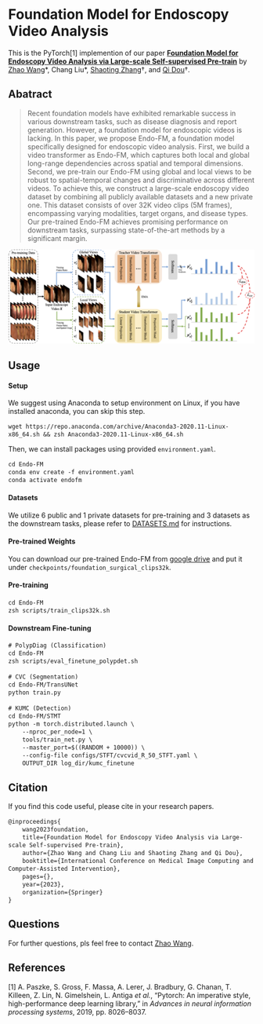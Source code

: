 # Foundation Model for Endoscopy Video Analysis

This is the PyTorch[1] implemention of our paper [**Foundation Model for Endoscopy Video Analysis via Large-scale Self-supervised Pre-train**](https://openreview.net/forum?id=WHA8009laxu)
by [Zhao Wang](https://kyfafyd.wang)\*, Chang Liu\*, [Shaoting Zhang](http://www.qingyuan.sjtu.edu.cn/a/Shaoting-Zhang.html)†, and [Qi Dou](http://www.cse.cuhk.edu.hk/~qdou)†.

## Abatract

> Recent foundation models have exhibited remarkable success in various downstream tasks, such as disease diagnosis and report generation. However, a foundation model for endoscopic videos is lacking. In this paper, we propose Endo-FM, a foundation model specifically designed for endoscopic video analysis. First, we build a video transformer as Endo-FM, which captures both local and global long-range dependencies across spatial and temporal dimensions. Second, we pre-train our Endo-FM using global and local views to be robust to spatial-temporal changes and discriminative across different videos. To achieve this, we construct a large-scale endoscopy video dataset by combining all publicly available datasets and a new private one. This dataset consists of over 32K video clips (5M frames), encompassing varying modalities, target organs, and disease types. Our pre-trained Endo-FM achieves promising performance on downstream tasks, surpassing state-of-the-art methods by a significant margin.

![avatar](assets/framework.png)

## Usage

#### Setup

We suggest using Anaconda to setup environment on Linux, if you have installed anaconda, you can skip this step.

```shell
wget https://repo.anaconda.com/archive/Anaconda3-2020.11-Linux-x86_64.sh && zsh Anaconda3-2020.11-Linux-x86_64.sh
```

Then, we can install packages using provided `environment.yaml`.

```shell
cd Endo-FM
conda env create -f environment.yaml
conda activate endofm
```

#### Datasets
We utilize 6 public and 1 private datasets for pre-training and 3 datasets as the downstream tasks, please refer to [DATASETS.md](./DATASETS.md) for instructions.

#### Pre-trained Weights
You can download our pre-trained Endo-FM from [google drive](https://drive.google.com/file/d/1KouXXV3nh9hc2j3cV2GTI9lDe8FxOzNB/view?usp=sharing) and put it under `checkpoints/foundation_surgical_clips32k`.

#### Pre-training
```shell
cd Endo-FM
zsh scripts/train_clips32k.sh
```

#### Downstream Fine-tuning
```shell
# PolypDiag (Classification)
cd Endo-FM
zsh scripts/eval_finetune_polypdet.sh

# CVC (Segmentation)
cd Endo-FM/TransUNet
python train.py

# KUMC (Detection)
cd Endo-FM/STMT
python -m torch.distributed.launch \
    --nproc_per_node=1 \
    tools/train_net.py \
    --master_port=$((RANDOM + 10000)) \
    --config-file configs/STFT/cvcvid_R_50_STFT.yaml \
    OUTPUT_DIR log_dir/kumc_finetune
```


## Citation

If you find this code useful, please cite in your research papers.

```
@inproceedings{
    wang2023foundation,
    title={Foundation Model for Endoscopy Video Analysis via Large-scale Self-supervised Pre-train},
    author={Zhao Wang and Chang Liu and Shaoting Zhang and Qi Dou},
    booktitle={International Conference on Medical Image Computing and Computer-Assisted Intervention},
    pages={},
    year={2023},
    organization={Springer}
}
```

## Questions
For further questions, pls feel free to contact [Zhao Wang](mailto:zwang21@cse.cuhk.edu.hk).

## References

[1] A. Paszke, S. Gross, F. Massa, A. Lerer, J. Bradbury, G. Chanan, T. Killeen, Z. Lin, N. Gimelshein, L. Antiga *et
al.*, “Pytorch: An imperative style, high-performance deep learning library,” in *Advances in neural information
processing systems*, 2019, pp. 8026–8037.
